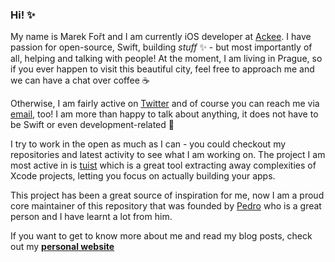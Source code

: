 ### Hi! ✨

My name is Marek Fořt and I am currently iOS developer at [Ackee](https://www.ackee.cz/en/). I have passion for open-source, Swift, building _stuff_ ✨ - but most importantly of all, helping and talking with people!
At the moment, I am living in Prague, so if you ever happen to visit this beautiful city, feel free to approach me and we can have a chat over coffee ☕️

Otherwise, I am fairly active on [Twitter](https://twitter.com/marekfort) and of course you can reach me via [email](marekfort@me.com), too! I am more than happy to talk about anything, it does not have to be Swift or even development-related 🖤

I try to work in the open as much as I can - you could checkout my repositories and latest activity to see what I am working on.
The project I am most active in is [tuist](https://github.com/tuist/tuist) which is a great tool extracting away complexities of Xcode projects,
letting you focus on actually building your apps.

This project has been a great source of inspiration for me, now I am a proud core maintainer of this repository that was founded by [Pedro](https://twitter.com/pedropbuendia/)
who is a great person and I have learnt a lot from him.

If you want to get to know more about me and read my blog posts, check out my **[personal website](https://marekfort.netlify.app/)**